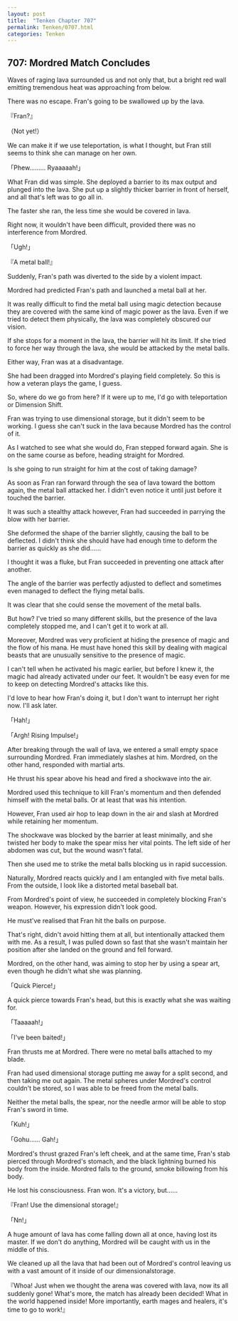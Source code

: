 ```yaml
---
layout: post
title:  "Tenken Chapter 707"
permalink: Tenken/0707.html
categories: Tenken
---
```

<h2 id="ch707">707: Mordred Match Concludes</h2>

<p>Waves of raging lava surrounded us and not only that, but a bright red wall emitting tremendous heat was approaching from below.</p>

<p>There was no escape. Fran's going to be swallowed up by the lava.</p>

<p>『Fran?』</p>
<p>（Not yet!）</p>

<p>We can make it if we use teleportation, is what I thought, but Fran still seems to think she can manage on her own.</p>

<p>「Phew……… Ryaaaaah!」</p>

<p>What Fran did was simple. She deployed a barrier to its max output and plunged into the lava. 
She put up a slightly thicker barrier in front of herself, and all that's left was to go all in.</p>

<p>The faster she ran, the less time she would be covered in lava.</p>

<p>Right now, it wouldn't have been difficult, provided there was no interference from Mordred.</p>

<p>「Ugh!」</p>
<p>『A metal ball!』</p>

<p>Suddenly, Fran's path was diverted to the side by a violent impact.</p>

<p>Mordred had predicted Fran's path and launched a metal ball at her.</p>

<p>It was really difficult to find the metal ball using magic detection because they are covered with the same kind of magic power as the lava. 
Even if we tried to detect them physically, the lava was completely obscured our vision.</p>

<p>If she stops for a moment in the lava, the barrier will hit its limit. If she tried to force her way through the lava, 
she would be attacked by the metal balls.</p>

<p>Either way, Fran was at a disadvantage.</p>

<p>She had been dragged into Mordred's playing field completely. So this is how a veteran plays the game, I guess.</p>

<p>So, where do we go from here? If it were up to me, I'd go with teleportation or Dimension Shift.</p>

<p>Fran was trying to use dimensional storage, but it didn't seem to be working. I guess she can't suck in the lava because Mordred has the control of it.</p>

<p>As I watched to see what she would do, Fran stepped forward again. She is on the same course as before, heading straight for Mordred.</p>

<p>Is she going to run straight for him at the cost of taking damage?</p>

<p>As soon as Fran ran forward through the sea of lava toward the bottom again, the metal ball attacked her. 
I didn't even notice it until just before it touched the barrier.</p>

<p>It was such a stealthy attack however, Fran had succeeded in parrying the blow with her barrier.</p>

<p>She deformed the shape of the barrier slightly, causing the ball to be deflected. I didn't think she should have had enough time 
to deform the barrier as quickly as she did……</p>

<p>I thought it was a fluke, but Fran succeeded in preventing one attack after another.</p>

<p>The angle of the barrier was perfectly adjusted to deflect and sometimes even managed to deflect the flying metal balls.</p>

<p>It was clear that she could sense the movement of the metal balls.</p>

<p>But how? I've tried so many different skills, but the presence of the lava completely stopped me, and I can't get it to work at all.</p>

<p>Moreover, Mordred was very proficient at hiding the presence of magic and the flow of his mana. He must have honed this skill by 
dealing with magical beasts that are unusually sensitive to the presence of magic.</p>

<p>I can't tell when he activated his magic earlier, but before I knew it, the magic had already activated under our feet. 
It wouldn't be easy even for me to keep on detecting Mordred's attacks like this.</p>

<p>I'd love to hear how Fran's doing it, but I don't want to interrupt her right now. I'll ask later.</p>

<p>「Hah!」</p>
<p>「Argh! Rising Impulse!」</p>

<p>After breaking through the wall of lava, we entered a small empty space surrounding Mordred. 
Fran immediately slashes at him. Mordred, on the other hand, responded with martial arts.</p>

<p>He thrust his spear above his head and fired a shockwave into the air.</p>

<p>Mordred used this technique to kill Fran's momentum and then defended himself with the metal balls. Or at least that was his intention.</p>

<p>However, Fran used air hop to leap down in the air and slash at Mordred while retaining her momentum.</p>

<p>The shockwave was blocked by the barrier at least minimally, and she twisted her body to make the spear miss her vital points. 
The left side of her abdomen was cut, but the wound wasn't fatal.</p>

<p>Then she used me to strike the metal balls blocking us in rapid succession.</p>

<p>Naturally, Mordred reacts quickly and I am entangled with five metal balls. From the outside, I look like a distorted metal baseball bat.</p>

<p>From Mordred's point of view, he succeeded in completely blocking Fran's weapon. However, his expression didn't look good.</p>

<p>He must've realised that Fran hit the balls on purpose.</p>

<p>That's right, didn't avoid hitting them at all, but intentionally attacked them with me. 
As a result, I was pulled down so fast that she wasn't maintain her position after she landed on the ground and fell forward.</p>

<p>Mordred, on the other hand, was aiming to stop her by using a spear art, even though he didn't what she was planning.</p>

<p>「Quick Pierce!」</p>

<p>A quick pierce towards Fran's head, but this is exactly what she was waiting for.</p>

<p>「Taaaaah!」</p>
<p>「I've been baited!」</p>

<p>Fran thrusts me at Mordred. There were no metal balls attached to my blade.</p>

<p>Fran had used dimensional storage putting me away for a split second, and then taking me out again. 
The metal spheres under Mordred's control couldn't be stored, so I was able to be freed from the metal balls.</p>

<p>Neither the metal balls, the spear, nor the needle armor will be able to stop Fran's sword in time.</p>

<p>「Kuh!」</p>
<p>「Gohu…… Gah!」</p>

<p>Mordred's thrust grazed Fran's left cheek, and at the same time, Fran's stab pierced through Mordred's stomach, 
and the black lightning burned his body from the inside. Mordred falls to the ground, smoke billowing from his body.</p>

<p>He lost his consciousness. Fran won. It's a victory, but……</p>

<p>『Fran! Use the dimensional storage!』</p>
<p>「Nn!」</p>

<p>A huge amount of lava has come falling down all at once, having lost its master. If we don't do anything, Mordred will be caught with us in the middle of this.</p>

<p>We cleaned up all the lava that had been out of Mordred's control leaving us with a vast amount of it inside of our dimensionalstorage.</p>

<p>『Whoa! Just when we thought the arena was covered with lava, now its all suddenly gone! What's more, the match has 
already been decided! What in the world happened inside! More importantly, earth mages and healers, it's time to go to work!』</p>



